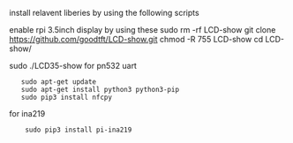 install relavent liberies by using the following scripts

enable rpi 3.5inch display by using these 
       sudo rm -rf LCD-show 
       git clone https://github.com/goodtft/LCD-show.git 
       chmod -R 755 LCD-show 
       cd LCD-show/

sudo ./LCD35-show
for pn532 uart 

       sudo apt-get update
       sudo apt-get install python3 python3-pip
       sudo pip3 install nfcpy


for  ina219 

        sudo pip3 install pi-ina219

